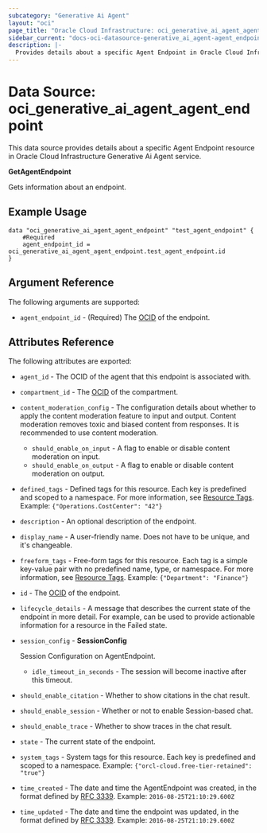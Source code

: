 ```yaml
---
subcategory: "Generative Ai Agent"
layout: "oci"
page_title: "Oracle Cloud Infrastructure: oci_generative_ai_agent_agent_endpoint"
sidebar_current: "docs-oci-datasource-generative_ai_agent-agent_endpoint"
description: |-
  Provides details about a specific Agent Endpoint in Oracle Cloud Infrastructure Generative Ai Agent service
---
```


# Data Source: oci_generative_ai_agent_agent_endpoint
This data source provides details about a specific Agent Endpoint resource in Oracle Cloud Infrastructure Generative Ai Agent service.

**GetAgentEndpoint**

Gets information about an endpoint.


## Example Usage

```hcl
data "oci_generative_ai_agent_agent_endpoint" "test_agent_endpoint" {
	#Required
	agent_endpoint_id = oci_generative_ai_agent_agent_endpoint.test_agent_endpoint.id
}
```

## Argument Reference

The following arguments are supported:

* `agent_endpoint_id` - (Required) The [OCID](https://docs.cloud.oracle.com/iaas/Content/General/Concepts/identifiers.htm) of the endpoint.


## Attributes Reference

The following attributes are exported:

* `agent_id` - The OCID of the agent that this endpoint is associated with.
* `compartment_id` - The [OCID](https://docs.cloud.oracle.com/iaas/Content/General/Concepts/identifiers.htm) of the compartment.
* `content_moderation_config` - The configuration details about whether to apply the content moderation feature to input and output. Content moderation removes toxic and biased content from responses. It is recommended to use content moderation.
	* `should_enable_on_input` - A flag to enable or disable content moderation on input.
	* `should_enable_on_output` - A flag to enable or disable content moderation on output.
* `defined_tags` - Defined tags for this resource. Each key is predefined and scoped to a namespace. For more information, see [Resource Tags](https://docs.cloud.oracle.com/iaas/Content/General/Concepts/resourcetags.htm).  Example: `{"Operations.CostCenter": "42"}` 
* `description` - An optional description of the endpoint.
* `display_name` - A user-friendly name. Does not have to be unique, and it's changeable.
* `freeform_tags` - Free-form tags for this resource. Each tag is a simple key-value pair with no predefined name, type, or namespace. For more information, see [Resource Tags](https://docs.cloud.oracle.com/iaas/Content/General/Concepts/resourcetags.htm).  Example: `{"Department": "Finance"}` 
* `id` - The [OCID](https://docs.cloud.oracle.com/iaas/Content/General/Concepts/identifiers.htm) of the endpoint.
* `lifecycle_details` - A message that describes the current state of the endpoint in more detail. For example, can be used to provide actionable information for a resource in the Failed state. 
* `session_config` - **SessionConfig**

	Session Configuration on AgentEndpoint. 
	* `idle_timeout_in_seconds` - The session will become inactive after this timeout.
* `should_enable_citation` - Whether to show citations in the chat result.
* `should_enable_session` - Whether or not to enable Session-based chat.
* `should_enable_trace` - Whether to show traces in the chat result.
* `state` - The current state of the endpoint.
* `system_tags` - System tags for this resource. Each key is predefined and scoped to a namespace.  Example: `{"orcl-cloud.free-tier-retained": "true"}` 
* `time_created` - The date and time the AgentEndpoint was created, in the format defined by [RFC 3339](https://tools.ietf.org/html/rfc3339).  Example: `2016-08-25T21:10:29.600Z` 
* `time_updated` - The date and time the endpoint was updated, in the format defined by [RFC 3339](https://tools.ietf.org/html/rfc3339).  Example: `2016-08-25T21:10:29.600Z` 


